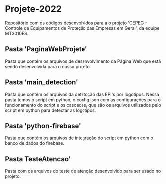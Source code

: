# Projete-2022
Repositório com os códigos desenvolvidos para a o projeto 'CEPEG - Controle de Equipamentos de Proteção das Empresas em Geral', da equipe MT3010ES.

## Pasta 'PaginaWebProjete'
Pasta que contém os arquivos de desenvolvimento da Página Web que está sendo desenvolvida para o nosso projeto.

## Pasta 'main_detection'
Pasta que contém os arquivos da detetcção das EPI's por logotipos. Nessa pasta temos o script em python, o config.json com as configurações para o funcionamento do script e os cascades, que são os arquivos utilizados pelo script em python para detectar as logotipos.

## Pasta 'python-firebase'
Pasta que contém os arquivos de integração do script em python com o banco de dados do firebase.

## Pasta TesteAtencao'
Pasta com os arquivos do teste de atenção desenvolvido para ser usado no projeto.
